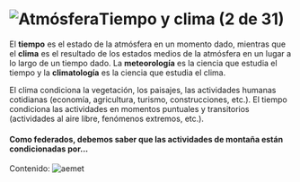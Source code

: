 # ![Atmósfera](./gps_files/3962536211_08270d2724.jpg)Tiempo y clima (2 de 31)

El **tiempo** es el estado de la atmósfera en un momento dado, mientras que el **clima** es el resultado de los estados medios de la atmósfera en un lugar a lo largo de un tiempo dado. La **meteorología** es la ciencia que estudia el tiempo y la **climatología** es la ciencia que estudia el clima.

El clima condiciona la vegetación, los paisajes, las actividades humanas cotidianas (economía, agricultura, turismo, construcciones, etc.). El tiempo condiciona las actividades en momentos puntuales y transitorios (actividades al aire libre, fenómenos extremos, etc.).

#### Como federados, debemos saber que las actividades de montaña están condicionadas por...  

Contenido: ![aemet](./gps_files/aemet(1).jpg)